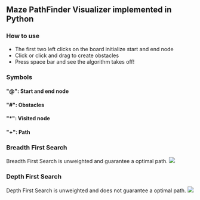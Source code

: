 ## Maze PathFinder Visualizer implemented in Python
### How to use
* The first two left clicks on the board initialize start and end node
* Click or click and drag to create obstacles
* Press space bar and see the algorithm takes off!
### Symbols
#### "@": Start and end node
#### "#": Obstacles
#### "*": Visited node
#### "+": Path


### Breadth First Search
Breadth First Search is unweighted and guarantee a optimal path.
![](https://github.com/ss892714028/Maze-PathFinder-Visualization-Python/blob/master/gifs/bfs.gif)

### Depth First Search
Depth First Search is unweighted and does not guarantee a optimal path.
![](https://github.com/ss892714028/Maze-PathFinder-Visualization-Python/blob/master/gifs/dfs-nonoptimal.gif)
